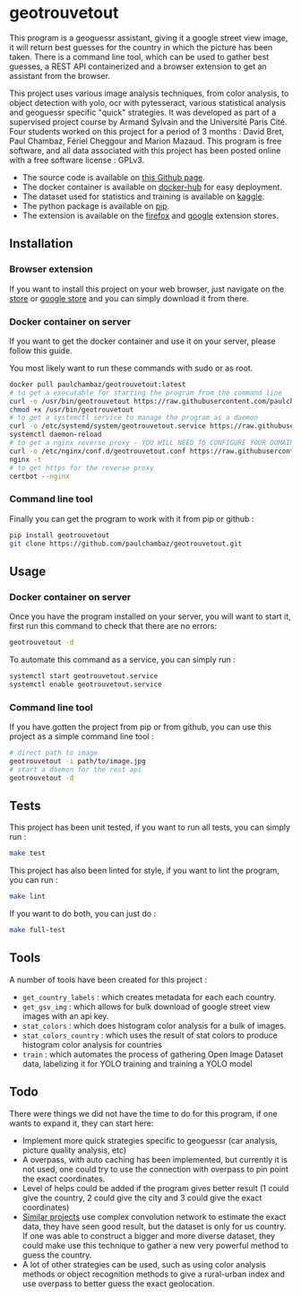 # geotrouvetout

This program is a geoguessr assistant, giving it a google street view image, it will return best guesses for the country in which the picture has been taken.
There is a command line tool, which can be used to gather best guesses, a REST API containerized and a browser extension to get an assistant from the browser.

This project uses various image analysis techniques, from color analysis, to object detection with yolo, ocr with pytesseract, various statistical analysis and geoguessr specific "quick" strategies.
It was developed as part of a supervised project course by Armand Sylvain and the Université Paris Cité. Four students worked on this project for a period of 3 months : David Bret, Paul Chambaz, Fériel Cheggour and Marion Mazaud.
This program is free software, and all data associated with this project has been posted online with a free software license : GPLv3.

- The source code is available on [this Github page](https://github.com/paulchambaz/geotrouvetout).
- The docker container is available on [docker-hub](https://hub.docker.com/r/paulchambaz/geotrouvetout) for easy deployment.
- The dataset used for statistics and training is available on [kaggle](https://kaggle.com/paulchambaz/google-street-view).
- The python package is available on [pip](https://pypi.org/project/geotrouvetout).
- The extension is available on the [firefox](https://) and [google](https://) extension stores.

## Installation

### Browser extension

If you want to install this project on your web browser, just navigate on the [store](https://) or [google store](https://) and you can simply download it from there.

### Docker container on server

If you want to get the docker container and use it on your server, please follow this guide.

You most likely want to run these commands with sudo or as root.

```bash
docker pull paulchambaz/geotrouvetout:latest
# to get a executable for starting the program from the command line
curl -o /usr/bin/geotrouvetout https://raw.githubusercontent.com/paulchambaz/geotrouvetout/master/target/geotrouvetout
chmod +x /usr/bin/geotrouvetout
# to get a systemctl service to manage the program as a daemon
curl -o /etc/systemd/system/geotrouvetout.service https://raw.githubusercontent.com/paulchambaz/geotrouvetout/master/target/geotrouvetout.service
systemctl daemon-reload
# to get a nginx reverse proxy - YOU WILL NEED TO CONFIGURE YOUR DOMAIN NAME
curl -o /etc/nginx/conf.d/geotrouvetout.conf https://raw.githubusercontent.com/paulchambaz/geotrouvetout/master/target/geotrouvetout.conf
nginx -t
# to get https for the reverse proxy
certbot --nginx
```

### Command line tool

Finally you can get the program to work with it from pip or github :

```bash
pip install geotrouvetout
git clone https://github.com/paulchambaz/geotrouvetout.git
```

## Usage

### Docker container on server

Once you have the program installed on your server, you will want to start it, first run this command to check that there are no errors: 

```bash
geotrouvetout -d
```

To automate this command as a service, you can simply run :

```bash
systemctl start geotrouvetout.service
systemctl enable geotrouvetout.service
```

### Command line tool

If you have gotten the project from pip or from github, you can use this project as a simple command line tool :

```bash
# direct path to image
geotrouvetout -i path/to/image.jpg
# start a daemon for the rest api
geotrouvetout -d
```

## Tests

This project has been unit tested, if you want to run all tests, you can simply run : 

```bash
make test
```

This project has also been linted for style, if you want to lint the program, you can run :


```bash
make lint
```

If you want to do both, you can just do :


```bash
make full-test
```

## Tools

A number of tools have been created for this project :

- `get_country_labels` : which creates metadata for each each country.
- `get_gsv_img` : which allows for bulk download of google street view images with an api key.
- `stat_colors` : which does histogram color analysis for a bulk of images.
- `stat_colors_country` : which uses the result of stat colors to produce histogram color analysis for countries
- `train` : which automates the process of gathering Open Image Dataset data, labelizing it for YOLO training and training a YOLO model

## Todo

There were things we did not have the time to do for this program, if one wants to expand it, they can start here:

- Implement more quick strategies specific to geoguessr (car analysis, picture quality analysis, etc)
- A overpass, with auto caching has been implemented, but currently it is not used, one could try to use the connection with overpass to pin point the exact coordinates.
- Level of helps could be added if the program gives better result (1 could give the country, 2 could give the city and 3 could give the exact coordinates)
- [Similar projects](https://github.com/Stelath/geoguessr-ai) use complex convolution network to estimate the exact data, they have seen good result, but the dataset is only for us country. If one was able to construct a bigger and more diverse dataset, they could make use this technique to gather a new very powerful method to guess the country.
- A lot of other strategies can be used, such as using color analysis methods or object recognition methods to give a rural-urban index and use overpass to better guess the exact geolocation.

